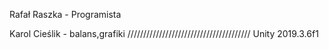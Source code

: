 Rafał Raszka - Programista 
                                                                                                                                               
Karol Cieślik - balans,grafiki
///////////////////////////////////////
Unity 2019.3.6f1
